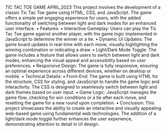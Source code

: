 TIC TAC TOE GAME APRIL,2023
This project involves the development of a classic Tic Tac Toe game using HTML, CSS, and JavaScript. The game offers a
simple yet engaging experience for users, with the added functionality of switching between light and dark modes for an
enhanced user interface.
• Features:
• Interactive Gameplay: Users can play the Tic Tac Toe game against another player, with the game logic
implemented in JavaScript to determine the winner or a tie.
• Dynamic UI Updates: The game board updates in real-time with each move, visually highlighting the winning
combination or indicating a draw.
• Light/Dark Mode Toggle: The game includes a feature that allows users to switch between light and dark modes,
enhancing the visual appeal and accessibility based on user preferences.
• Responsive Design: The game is fully responsive, ensuring an optimal experience across different devices, whether
on desktop or mobile.
• Technical Details:
• Front-End: The game is built using HTML for the structure, CSS for styling, and JavaScript to handle the game logic
and interactivity. The CSS is designed to seamlessly switch between light and dark themes based on user input.
• Game Logic: JavaScript manages the game flow, checking for win conditions or a tie after each move, and resetting
the game for a new round upon completion.
• Conclusion: This project showcases the ability to create an interactive and visually appealing web-based game using
fundamental web technologies. The addition of a light/dark mode toggle further enhances the user experience,
demonstrating attention to detail in UI design.
